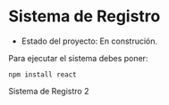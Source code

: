 <h1>Sistema de Registro</h1>

- Estado del proyecto: En construción.

Para ejecutar el sistema debes poner:

```npm install react```

Sistema de Registro 2
